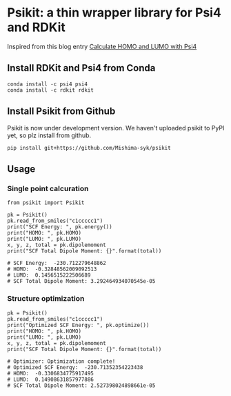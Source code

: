 # Psikit: a thin wrapper library for Psi4 and RDKit

Inspired from this blog entry [Calculate HOMO and LUMO with Psi4](https://iwatobipen.wordpress.com/2018/08/24/calculate-homo-and-lumo-with-psi4-rdkit-psi4/)

## Install RDKit and Psi4 from Conda

    conda install -c psi4 psi4
    conda install -c rdkit rdkit

## Install Psikit from Github

Psikit is now under development version.
We haven't uploaded psikit to PyPI yet, so plz install from github.

    pip install git+https://github.com/Mishima-syk/psikit


## Usage

### Single point calcuration

    from psikit import Psikit
    
    pk = Psikit()
    pk.read_from_smiles("c1ccccc1")
    print("SCF Energy: ", pk.energy())
    print("HOMO: ", pk.HOMO)
    print("LUMO: ", pk.LUMO)
    x, y, z, total = pk.dipolemoment
    print("SCF Total Dipole Moment: {}".format(total))
    
    # SCF Energy:  -230.712279648862
    # HOMO:  -0.32848562009092513
    # LUMO:  0.1456515222506689
    # SCF Total Dipole Moment: 3.292464934070545e-05

### Structure optimization

    pk = Psikit()
    pk.read_from_smiles("c1ccccc1")
    print("Optimized SCF Energy: ", pk.optimize())
    print("HOMO: ", pk.HOMO)
    print("LUMO: ", pk.LUMO)
    x, y, z, total = pk.dipolemoment
    print("SCF Total Dipole Moment: {}".format(total))

    # Optimizer: Optimization complete!
    # Optimized SCF Energy:  -230.71352354223438
    # HOMO:  -0.3306834775917495
    # LUMO:  0.14908631857977886
    # SCF Total Dipole Moment: 2.527398024898661e-05
